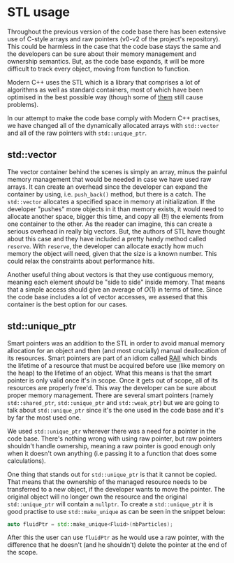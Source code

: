 # STL usage

Throughout the previous version of the code base there has been extensive use of C-style arrays and raw pointers (v0-v2 of the project's repository). This could be harmless in the case that the code base stays the same and the developers can be sure about their memory management and ownership semantics. But, as the code base expands, it will be more difficult to track every object, moving from function to function.

Modern C++ uses the STL which is a library that comprises a lot of algorithms as well as standard containers, most of which have been optimised in the best possible way (though some of [them](https://stackoverflow.com/a/17797560) still cause problems).

In our attempt to make the code base comply with Modern C++ practises, we have changed all of the dynamically allocated arrays with `std::vector` and all of the raw pointers with `std::unique_ptr`.

## std::vector 

The vector container behind the scenes is simply an array, minus the painful memory management that would be needed in case we have used raw arrays. It can create an overhead since the developer can expand the container by using, i.e. `push_back()` method, but there is a catch. The `std::vector` allocates a specified space in memory at initialization. If the developer "pushes" more objects in it than memory exists, it would need to allocate another space, bigger this time, and copy all (!!) the elements from one container to the other. As the reader can imagine, this can create a serious overhead in really big vectors. But, the authors of STL have thought about this case and they have included a pretty handy method called `reserve`. With `reserve`, the developer can allocate exactly how much memory the object will need, given that the size is a known number. This could relax the constraints about performance hits. 

Another useful thing about vectors is that they use contiguous memory, meaning each element <i>should</i> be "side to side" inside memory. That means that a simple access should give an average of $O(1)$ in terms of time. Since the code base includes a lot of vector accesses, we assesed that this container is the best option for our cases.

## std::unique_ptr

Smart pointers was an addition to the STL in order to avoid manual memory allocation for an object and then (and most crucially) manual deallocation of its resources. Smart pointers are part of an idiom called [RAII](https://en.cppreference.com/w/cpp/language/raii) which binds the lifetime of a resource that must be acquired before use (like memory on the heap) to the lifetime of an object. What this means is that the smart pointer is only valid once it's in scope. Once it gets out of scope, all of its resources are properly free'd. This way the developer can be sure about proper memory management. There are several smart pointers (namely `std::shared_ptr`, `std::unique_ptr` and `std::weak_ptr`) but we are going to talk about `std::unique_ptr` since it's the one used in the code base and it's by far the most used one.

We used `std::unique_ptr` wherever there was a need for a pointer in the code base. There's nothing wrong with using raw pointer, but raw pointers shouldn't handle ownership, meaning a raw pointer is good enough only when it doesn't own anything (i.e passing it to a function that does some calculations).

One thing that stands out for `std::unique_ptr` is that it cannot be copied. That means that the ownership of the managed resource needs to be transferred to a new object, if the developer wants to move the pointer. The original object will no longer own the resource and the original `std::unique_ptr` will contain a `nullptr`. To create a `std::unique_ptr` it is good practise to use 
`std::make_unique` as can be seen in the snippet below:

```C++
auto fluidPtr = std::make_unique<Fluid>(nbParticles);
```

After this the user can use `fluidPtr` as he would use a raw pointer, with the difference that he doesn't (and he shouldn't) delete the pointer at the end of the scope.